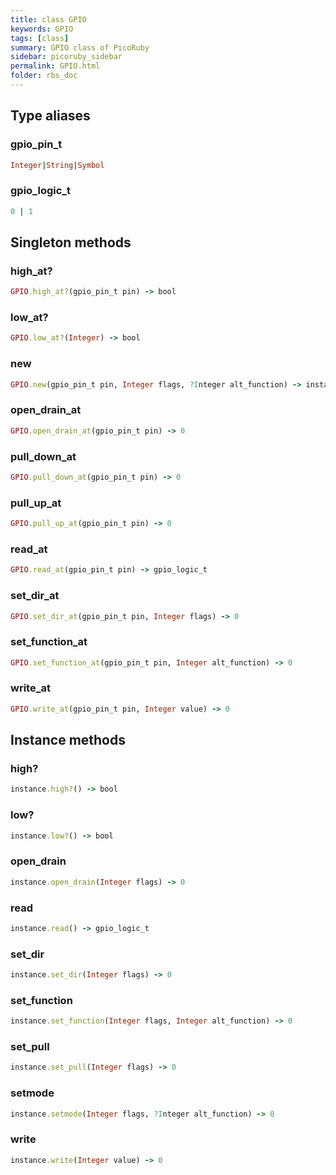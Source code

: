```yaml
---
title: class GPIO
keywords: GPIO
tags: [class]
summary: GPIO class of PicoRuby
sidebar: picoruby_sidebar
permalink: GPIO.html
folder: rbs_doc
---
```

## Type aliases
### gpio_pin_t
```ruby
Integer|String|Symbol
```
### gpio_logic_t
```ruby
0 | 1
```
## Singleton methods
### high_at?

```ruby
GPIO.high_at?(gpio_pin_t pin) -> bool
```
### low_at?

```ruby
GPIO.low_at?(Integer) -> bool
```
### new

```ruby
GPIO.new(gpio_pin_t pin, Integer flags, ?Integer alt_function) -> instance
```
### open_drain_at

```ruby
GPIO.open_drain_at(gpio_pin_t pin) -> 0
```
### pull_down_at

```ruby
GPIO.pull_down_at(gpio_pin_t pin) -> 0
```
### pull_up_at

```ruby
GPIO.pull_up_at(gpio_pin_t pin) -> 0
```
### read_at

```ruby
GPIO.read_at(gpio_pin_t pin) -> gpio_logic_t
```
### set_dir_at

```ruby
GPIO.set_dir_at(gpio_pin_t pin, Integer flags) -> 0
```
### set_function_at

```ruby
GPIO.set_function_at(gpio_pin_t pin, Integer alt_function) -> 0
```
### write_at

```ruby
GPIO.write_at(gpio_pin_t pin, Integer value) -> 0
```
## Instance methods
### high?

```ruby
instance.high?() -> bool
```
### low?

```ruby
instance.low?() -> bool
```
### open_drain

```ruby
instance.open_drain(Integer flags) -> 0
```
### read

```ruby
instance.read() -> gpio_logic_t
```
### set_dir

```ruby
instance.set_dir(Integer flags) -> 0
```
### set_function

```ruby
instance.set_function(Integer flags, Integer alt_function) -> 0
```
### set_pull

```ruby
instance.set_pull(Integer flags) -> 0
```
### setmode

```ruby
instance.setmode(Integer flags, ?Integer alt_function) -> 0
```
### write

```ruby
instance.write(Integer value) -> 0
```
